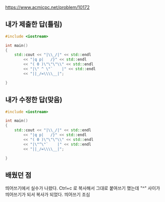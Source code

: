 https://www.acmicpc.net/problem/10172

내가 제출한 답(틀림)
-----

```cpp
#include <iostream>

int main()
{
	std::cout << "|\\_/|" << std::endl
		<< "|q p|   /}" << std::endl
		<< "( 0 )\"\"\"\\" << std::endl
		<< "|\" ^ \"`    |" << std::endl
		<< "||_/=\\\\__|";

}
```

내가 수정한 답(맞음)
-------

```cpp
#include <iostream>

int main()
{
	std::cout << "|\\_/|" << std::endl
		<< "|q p|   /}" << std::endl
		<< "( 0 )\"\"\"\\" << std::endl
		<< "|\"^\"`    |" << std::endl
		<< "||_/=\\\\__|";

}
```

배웠던 점
----

띄어쓰기에서 실수가 나왔다. Ctrl+c 로 복사해서 그대로 붙여쓰기 했는데 "^" 사이가 띄어쓰기가 되서 복사가 되었다. 띄어쓰기 조심
